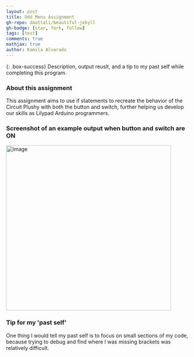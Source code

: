 ```yaml
---
layout: post
title: Odd Menu Assignment
gh-repo: daattali/beautiful-jekyll
gh-badge: [star, fork, follow]
tags: [test]
comments: true
mathjax: true
author: Kamila Alvarado
---
```


{: .box-success}
Description, output reuslt, and a tip to my past self while completing this program.

### About this assignment
This assignment aims to use if statements to recreate the behavior of the Circuit Plushy with both the button and switch, further helping us develop our skills as Lilypad Arduino programmers.

### Screenshot of an example output when button and switch are ON

<img src="https://kamila-alvarado.github.io/assets/img/led123.png" alt="image" width="450"/>

### Tip for my 'past self'
One thing I would tell my past self is to focus on small sections of my code, because trying to debug and find where I was missing brackets was relatively difficult.
